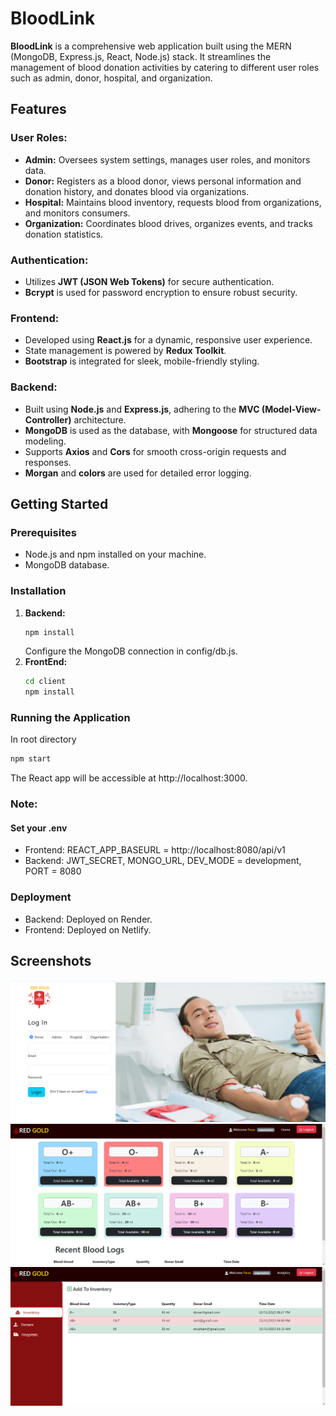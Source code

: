 # BloodLink

**BloodLink** is a comprehensive web application built using the MERN (MongoDB, Express.js, React, Node.js) stack. It streamlines the management of blood donation activities by catering to different user roles such as admin, donor, hospital, and organization.

## Features

### User Roles:
- **Admin:** Oversees system settings, manages user roles, and monitors data.
- **Donor:** Registers as a blood donor, views personal information and donation history, and donates blood via organizations.
- **Hospital:** Maintains blood inventory, requests blood from organizations, and monitors consumers.
- **Organization:** Coordinates blood drives, organizes events, and tracks donation statistics.

### Authentication:
- Utilizes **JWT (JSON Web Tokens)** for secure authentication.
- **Bcrypt** is used for password encryption to ensure robust security.

### Frontend:
- Developed using **React.js** for a dynamic, responsive user experience.
- State management is powered by **Redux Toolkit**.
- **Bootstrap** is integrated for sleek, mobile-friendly styling.

### Backend:
- Built using **Node.js** and **Express.js**, adhering to the **MVC (Model-View-Controller)** architecture.
- **MongoDB** is used as the database, with **Mongoose** for structured data modeling.
- Supports **Axios** and **Cors** for smooth cross-origin requests and responses.
- **Morgan** and **colors** are used for detailed error logging.

## Getting Started

### Prerequisites

- Node.js and npm installed on your machine.
- MongoDB database.

### Installation

1. **Backend:**
   ```bash
   npm install
   ```
   Configure the MongoDB connection in config/db.js.
2. **FrontEnd:**
   ```bash
   cd client
   npm install
   ```
### Running the Application
In root directory
```bash
npm start
```
The React app will be accessible at http://localhost:3000.

### Note:
#### Set your .env
- Frontend:
  REACT_APP_BASEURL = http://localhost:8080/api/v1
- Backend:
  JWT_SECRET, MONGO_URL, DEV_MODE = development, PORT = 8080

### Deployment
- Backend: Deployed on Render.
- Frontend: Deployed on Netlify.

## Screenshots
![Alt text](screenshots/blood.png "1")
![Alt text](screenshots/blood1.png "2")
![Alt text](screenshots/blood2.png "3")
